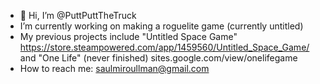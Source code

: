 - 👋 Hi, I’m @PuttPuttTheTruck
- I’m currently working on making a roguelite game (currently untitled)
- My previous projects include "Untitled Space Game" https://store.steampowered.com/app/1459560/Untitled_Space_Game/ and "One Life" (never finished) sites.google.com/view/onelifegame
- How to reach me: saulmiroullman@gmail.com
